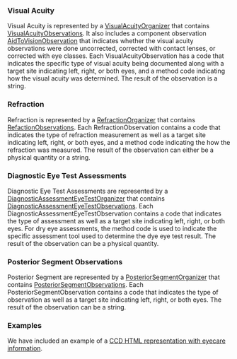 ### Visual Acuity

Visual Acuity is represented by a [VisualAcuityOrganizer](StructureDefinition-VisualAcuityOrganizer.html) that contains [VisualAcuityObservations](StructureDefinition-VisualAcuityObservation.html).  It also includes a component observation [AidToVisionObservation](StructureDefinition-AidToVisionObservation.html) that indicates whether the visual acuity observations were done uncorrected, corrected with contact lenses, or corrected with eye classes.  Each VisualAcuityObservation has a code that indicates the specific type of visual acuity being documented along with a target site indicating left, right, or both eyes, and a method code indicating how the visual acuity was determined.  The result of the observation is a string.

### Refraction

Refraction is represented by a [RefractionOrganizer](StructureDefinition-RefractionOrganizer.html) that contains [RefactionObservations](StructureDefinition-RefractionObservation.html).  Each RefractionObservation contains a code that indicates the type of refraction measurement as well as a target site indicating left, right, or both eyes, and a method code indicating the how the refraction was measured.  The result of the observation can either be a physical quantity or a string.

### Diagnostic Eye Test Assessments

Diagnostic Eye Test Assessments are represented by a [DiagnosticAssessmentEyeTestOrganizer](StructureDefinition-DiagnosticAssessmentEyeTestOrganizer.html) that contains [DiagnosticAssessmentEyeTestObservations](StructureDefinition-DiagnosticAssessmentEyeTestObservation.html).  Each DiagnosticAssessmentEyeTestObservation contains a code that indicates the type of assessment as well as a target site indicating left, right, or both eyes.  For dry eye assessments, the method code is used to indicate the specific assessment tool used to determine the dye eye test result.  The result of the observation can be a physical quantity.

### Posterior Segment Observations

Posterior Segment are represented by a [PosteriorSegmentOrganizer](StructureDefinition-PosteriorSegmentOrganizer.html) that contains [PosteriorSegmentObservations](StructureDefinition-PosteriorSegmentObservation.html).  Each PosteriorSegmentObservation contains a code that indicates the type of observation as well as a target site indicating left, right, or both eyes.  The result of the observation can be a string.

### Examples

We have included an example of a [CCD HTML representation with eyecare information](eyecare-ccd.html).